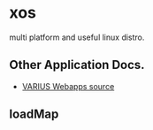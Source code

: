 # xos
multi platform and useful linux distro.

## Other Application Docs.
  - [VARIUS Webapps source](https://gihub.com/NknightA/varius-website/)
  
## loadMap
